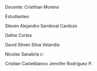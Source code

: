 Docente:
Cristhian Moreno

Estudiantes:

Steven Alejandro Sandoval Cardozo

Dafne Cortes

David Stiven Silva Velandia

Nicolas Sanabria c:

Cristian Castelblanco
Jennifer Rodríguez P.
